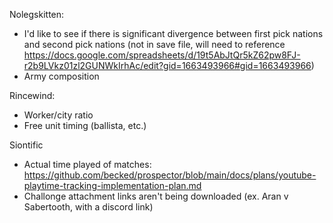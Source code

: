 Nolegskitten:
* I'd like to see if there is significant divergence between first pick nations and second pick nations (not in save file, will need to reference https://docs.google.com/spreadsheets/d/19t5AbJtQr5kZ62pw8FJ-r2b9LVkz01zl2GUNWkIrhAc/edit?gid=1663493966#gid=1663493966)
* Army composition

Rincewind:
* Worker/city ratio
* Free unit timing (ballista, etc.)

Siontific
* Actual time played of matches: https://github.com/becked/prospector/blob/main/docs/plans/youtube-playtime-tracking-implementation-plan.md 
* Challonge attachment links aren't being downloaded (ex. Aran v Sabertooth, with a discord link)
